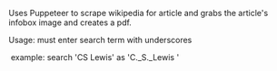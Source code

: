 Uses Puppeteer to scrape wikipedia for article and grabs the article's infobox image and creates a pdf. 

Usage: must enter search term with underscores

​	example: search 'CS Lewis' as 'C._S._Lewis '

